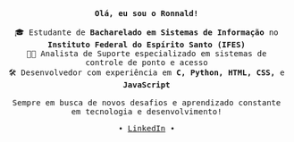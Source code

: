 <p align="center"> <samp><br> <strong>Olá, eu sou o Ronnald!</strong><br>
  <br> 🎓 Estudante de <strong>Bacharelado em Sistemas de Informação</strong> no <strong>Instituto Federal do Espírito Santo (IFES)</strong> <br> 
  👨‍💻 Analista de Suporte especializado em sistemas de controle de ponto e acesso<br> 
  🛠️ Desenvolvedor com experiência em <strong>C, Python, HTML, CSS,</strong> e <strong>JavaScript</strong><br>
  <br> Sempre em busca de novos desafios e aprendizado constante em tecnologia e desenvolvimento! </samp> </p>

  <p align="center"> <samp> ∙ <a href="https://www.linkedin.com/in/ronnaldwillian/" target="_blank">LinkedIn</a> ∙ </samp><br><br> </p>
